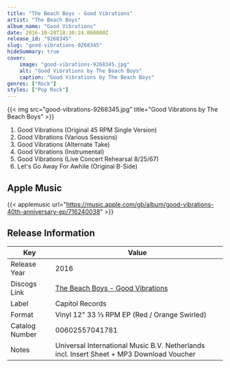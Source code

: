 ```yaml
---
title: "The Beach Boys - Good Vibrations"
artist: "The Beach Boys"
album_name: "Good Vibrations"
date: 2016-10-28T18:30:24.000000Z
release_id: "9268345"
slug: "good-vibrations-9268345"
hideSummary: true
cover:
    image: "good-vibrations-9268345.jpg"
    alt: "Good Vibrations by The Beach Boys"
    caption: "Good Vibrations by The Beach Boys"
genres: ["Rock"]
styles: ["Pop Rock"]
---
```


{{< img src="good-vibrations-9268345.jpg" title="Good Vibrations by The Beach Boys" >}}

<!-- section break -->

1. Good Vibrations (Original 45 RPM Single Version)
2. Good Vibrations (Various Sessions)
3. Good Vibrations (Alternate Take)
4. Good Vibrations (Instrumental)
5. Good Vibrations (Live Concert Rehearsal 8/25/67)
6. Let's Go Away For Awhile (Original B-Side)

<!-- section break -->




## Apple Music
{{< applemusic url="https://music.apple.com/gb/album/good-vibrations-40th-anniversary-ep/716240038" >}}






## Release Information
|  Key           | Value                                                |
| ---------------| ---------------------------------------------------- |
| Release Year   | 2016                                   |
| Discogs Link   | [The Beach Boys - Good Vibrations](https://www.discogs.com/release/9268345-The-Beach-Boys-Good-Vibrations) |
| Label          | Capitol Records |
| Format         | Vinyl 12" 33 ⅓ RPM EP (Red / Orange Swirled) |
| Catalog Number | 00602557041781 |
| Notes | Universal International Music B.V.  Netherlands incl. Insert Sheet + MP3 Download Voucher   |